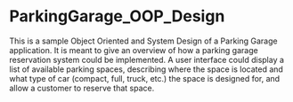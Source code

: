 # ParkingGarage_OOP_Design
This is a sample Object Oriented and System Design of a Parking Garage application. It is meant to give an overview of how a parking garage reservation system could
be implemented. A user interface could display a list of available parking spaces, describing where the space is located and what type of car (compact, full, truck, etc.)
the space is designed for, and allow a customer to reserve that space. 

